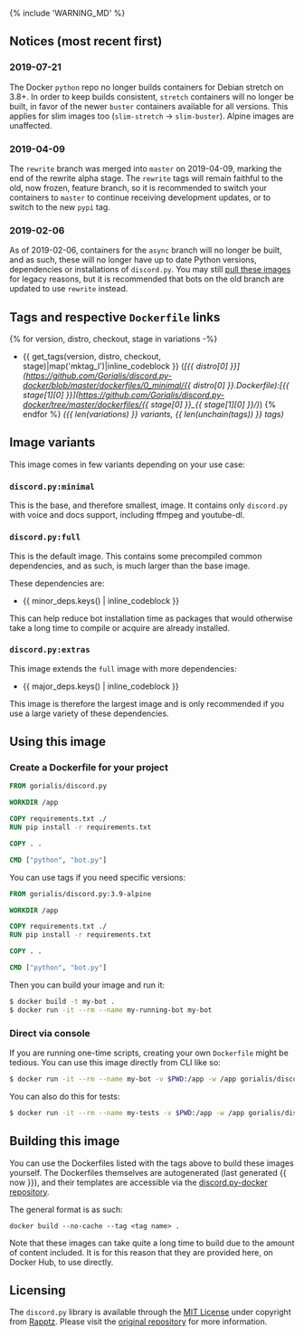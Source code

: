 {% include 'WARNING_MD' %}

## Notices (most recent first)

### 2019-07-21

The Docker `python` repo no longer builds containers for Debian stretch on 3.8+. In order to keep builds consistent, `stretch` containers will no longer be built, in favor of the newer `buster` containers available for all versions. This applies for slim images too (`slim-stretch` -> `slim-buster`). Alpine images are unaffected.

### 2019-04-09

The `rewrite` branch was merged into `master` on 2019-04-09, marking the end of the rewrite alpha stage. The `rewrite` tags will remain faithful to the old, now frozen, feature branch, so it is recommended to switch your containers to `master` to continue receiving development updates, or to switch to the new `pypi` tag.

### 2019-02-06

As of 2019-02-06, containers for the `async` branch will no longer be built, and as such, these will no longer have up to date Python versions, dependencies or installations of `discord.py`. You may still [pull these images](https://github.com/Gorialis/discord.py-docker/blob/8e3bec119beac363b11bda1565938870ba17e3f0/dockerfiles/README.md) for legacy reasons, but it is recommended that bots on the old branch are updated to use `rewrite` instead.

## Tags and respective `Dockerfile` links

{% for version, distro, checkout, stage in variations -%}
-   {{ get_tags(version, distro, checkout, stage)|map('mktag_l')|inline_codeblock }} (*[{{ distro[0] }}](https://github.com/Gorialis/discord.py-docker/blob/master/dockerfiles/0_minimal/{{ distro[0] }}.Dockerfile):[{{ stage[1][0] }}](https://github.com/Gorialis/discord.py-docker/tree/master/dockerfiles/{{ stage[0] }}_{{ stage[1][0] }}/)*)
{% endfor %}
*({{ len(variations) }} variants, {{ len(unchain(tags)) }} tags)*

## Image variants

This image comes in few variants depending on your use case:

### `discord.py:minimal`

This is the base, and therefore smallest, image. It contains only `discord.py` with voice and docs support, including ffmpeg and youtube-dl.

### `discord.py:full`

This is the default image. This contains some precompiled common dependencies, and as such, is much larger than the base image.

These dependencies are:
- {{ minor_deps.keys() | inline_codeblock }}

This can help reduce bot installation time as packages that would otherwise take a long time to compile or acquire are already installed.

### `discord.py:extras`

This image extends the `full` image with more dependencies:
- {{ major_deps.keys() | inline_codeblock }}

This image is therefore the largest image and is only recommended if you use a large variety of these dependencies.

## Using this image

### Create a Dockerfile for your project

```dockerfile
FROM gorialis/discord.py

WORKDIR /app

COPY requirements.txt ./
RUN pip install -r requirements.txt

COPY . .

CMD ["python", "bot.py"]
```

You can use tags if you need specific versions:

```dockerfile
FROM gorialis/discord.py:3.9-alpine

WORKDIR /app

COPY requirements.txt ./
RUN pip install -r requirements.txt

COPY . .

CMD ["python", "bot.py"]
```

Then you can build your image and run it:
```sh
$ docker build -t my-bot .
$ docker run -it --rm --name my-running-bot my-bot
```

### Direct via console

If you are running one-time scripts, creating your own `Dockerfile` might be tedious. You can use this image directly from CLI like so:
```sh
$ docker run -it --rm --name my-bot -v $PWD:/app -w /app gorialis/discord.py:master python your-bot.py
```

You can also do this for tests:
```sh
$ docker run -it --rm --name my-tests -v $PWD:/app -w /app gorialis/discord.py:master pytest -vs
```

## Building this image

You can use the Dockerfiles listed with the tags above to build these images yourself.
The Dockerfiles themselves are autogenerated (last generated {{ now }}), and their templates are accessible via the [discord.py-docker repository](https://github.com/Gorialis/discord.py-docker).

The general format is as such:
```console
docker build --no-cache --tag <tag name> .
```

Note that these images can take quite a long time to build due to the amount of content included. It is for this reason that they are provided here, on Docker Hub, to use directly.

## Licensing

The `discord.py` library is available through the [MIT License](https://github.com/Rapptz/discord.py/blob/master/LICENSE) under copyright from [Rapptz](https://github.com/Rapptz).
Please visit the [original repository](https://github.com/Rapptz/discord.py) for more information.
